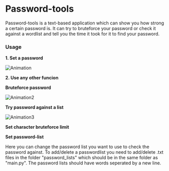 # Password-tools
Password-tools is a text-based application which can show you how strong a certain password is. It can try to bruteforce your password or check it against a wordlist
and tell you the time it took for it to find your password.

### Usage

**1. Set a password**

![Animation](https://user-images.githubusercontent.com/83970045/151212772-9fa23fab-402c-42f7-a224-24e5ab80b89b.gif)

**2. Use any other funcion**

**Bruteforce password**

![Animation2](https://user-images.githubusercontent.com/83970045/151227275-c2dda7b1-7f2c-4e1c-bf8f-31c9c969709a.gif)


**Try password against a list**

![Animation3](https://user-images.githubusercontent.com/83970045/151408876-b536922f-cc23-4637-806f-66d2879de40b.gif)


**Set character bruteforce limit**

**Set password-list**

Here you can change the password list you want to use to check the password against. To add/delete a passwordlist you need to add/delete .txt files in the folder "password_lists" which should be in the same folder as "main.py". The password lists should have words seperated by a new line.
